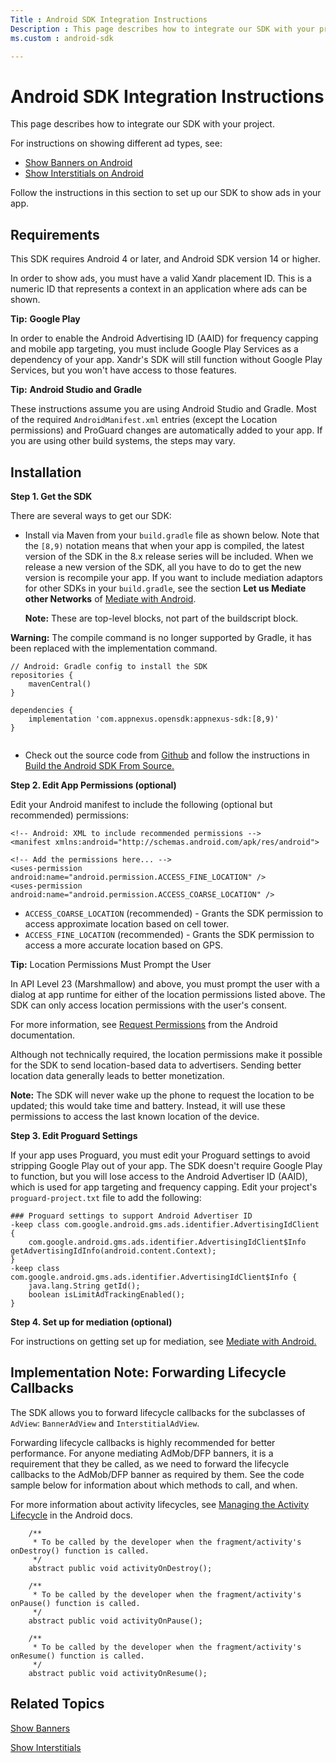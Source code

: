```yaml
---
Title : Android SDK Integration Instructions
Description : This page describes how to integrate our SDK with your project.
ms.custom : android-sdk

---
```



# Android SDK Integration Instructions



This page describes how to integrate our SDK with your project.



For instructions on showing different ad types, see:

- <a
  href="show-banners-on-android.md"
  class="xref" target="_blank">Show Banners on Android</a>
- <a
  href="show-interstitials-on-android.md"
  class="xref" target="_blank">Show Interstitials on Android</a>



  
Follow the instructions in this section to set up our SDK to show ads in
your app.



## Requirements

This SDK requires Android 4 or later, and Android SDK version 14 or
higher.

In order to show ads, you must have a valid
Xandr placement ID. This is a numeric ID that
represents a context in an application where ads can be shown.





<b>Tip:</b> **Google Play**

In order to enable the Android Advertising ID (AAID) for frequency
capping and mobile app targeting, you must include Google Play Services
as a dependency of your app. Xandr's SDK will
still function without Google Play Services, but you won't have access
to those features.









<b>Tip:</b> **Android Studio and Gradle**

These instructions assume you are using Android Studio and Gradle. Most
of the required `AndroidManifest.xml` entries (except the Location
permissions) and ProGuard changes are automatically added to your app.
If you are using other build systems, the steps may vary.









## Installation

**Step 1. Get the SDK**

There are several ways to get our SDK:

- Install via Maven from your `build.gradle` file as shown below. Note
  that the `[8,9)` notation means that when your app is compiled, the
  latest version of the SDK in the 8.x release series will be included.
  When we release a new version of the SDK, all you have to do to get
  the new version is recompile your app. If you want to include
  mediation adaptors for other SDKs in your `build.gradle`, see the
  section **Let us Mediate other Networks** of <a
  href="mediate-with-android-sdk-instructions.md"
  class="xref" target="_blank">Mediate with Android</a>.
  

  <b>Note:</b> These are top-level blocks, not
  part of the buildscript block.

  



<b>Warning:</b> The compile command is no
longer supported by Gradle, it has been replaced with the implementation
command.

``` pre
// Android: Gradle config to install the SDK
repositories {
    mavenCentral()
}

dependencies {
    implementation 'com.appnexus.opensdk:appnexus-sdk:[8,9)'
}
   
```



- Check out the source code from
  <a href="https://github.com/appnexus/mobile-sdk-android" class="xref"
  target="_blank">Github</a> and follow the instructions in <a
  href="build-the-android-sdk-from-source.md"
  class="xref" target="_blank">Build the Android SDK From Source.</a>

**Step 2. Edit App Permissions (optional)**

Edit your Android manifest to include the following (optional but
recommended) permissions:

``` pre
<!-- Android: XML to include recommended permissions -->
<manifest xmlns:android="http://schemas.android.com/apk/res/android">

<!-- Add the permissions here... -->
<uses-permission android:name="android.permission.ACCESS_FINE_LOCATION" />
<uses-permission android:name="android.permission.ACCESS_COARSE_LOCATION" />
```

- `ACCESS_COARSE_LOCATION` (recommended) - Grants the SDK permission to
  access approximate location based on cell tower.
- `ACCESS_FINE_LOCATION` (recommended) - Grants the SDK permission to
  access a more accurate location based on GPS.



<b>Tip:</b> Location Permissions Must Prompt
the User

In API Level 23 (Marshmallow) and above, you must prompt the user with a
dialog at app runtime for either of the location permissions listed
above. The SDK can only access location permissions with the user's
consent.

For more information, see <a
href="https://developer.android.com/training/permissions/requesting.html#perm-request"
class="xref" target="_blank">Request Permissions</a> from the Android
documentation.





Although not technically required, the location permissions make it
possible for the SDK to send location-based data to advertisers. Sending
better location data generally leads to better monetization.



<b>Note:</b> The SDK will never wake up the
phone to request the location to be updated; this would take time and
battery. Instead, it will use these permissions to access the last known
location of the device.





**Step 3. Edit Proguard Settings**

If your app uses Proguard, you must edit your Proguard settings to avoid
stripping Google Play out of your app. The SDK doesn't require Google
Play to function, but you will lose access to the Android Advertiser ID
(AAID), which is used for app targeting and frequency capping. Edit your
project's `proguard-project.txt` file to add the following:

``` pre
### Proguard settings to support Android Advertiser ID
-keep class com.google.android.gms.ads.identifier.AdvertisingIdClient {
    com.google.android.gms.ads.identifier.AdvertisingIdClient$Info getAdvertisingIdInfo(android.content.Context);
}
-keep class com.google.android.gms.ads.identifier.AdvertisingIdClient$Info {
    java.lang.String getId();
    boolean isLimitAdTrackingEnabled();
}     
```

**Step 4. Set up for mediation (optional)**

For instructions on getting set up for mediation, see <a
href="mediate-with-android-sdk-instructions.md"
class="xref" target="_blank">Mediate with Android.</a>





## Implementation <b>Note:</b> Forwarding Lifecycle Callbacks

The SDK allows you to forward lifecycle callbacks for the subclasses of
`AdView`: `BannerAdView` and `InterstitialAdView`.

Forwarding lifecycle callbacks is highly recommended for better
performance. For anyone mediating AdMob/DFP banners, it is a requirement
that they be called, as we need to forward the lifecycle callbacks to
the AdMob/DFP banner as required by them. See the code sample below for
information about which methods to call, and when.

For more information about activity lifecycles, see <a
href="https://developer.android.com/guide/components/activities/intro-activities"
class="xref" target="_blank">Managing the Activity Lifecycle</a> in the
Android docs.

``` pre
    /**
     * To be called by the developer when the fragment/activity's onDestroy() function is called.
     */
    abstract public void activityOnDestroy();

    /**
     * To be called by the developer when the fragment/activity's onPause() function is called.
     */
    abstract public void activityOnPause();

    /**
     * To be called by the developer when the fragment/activity's onResume() function is called.
     */
    abstract public void activityOnResume(); 
```





## Related Topics

<a
href="show-banners-on-android.md"
class="xref" target="_blank">Show Banners</a>

<a
href="show-interstitials-on-android.md"
class="xref" target="_blank">Show Interstitials</a>






